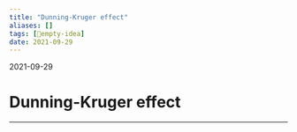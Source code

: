 ```yaml
---
title: "Dunning-Kruger effect"
aliases: []
tags: [💭empty-idea]
date: 2021-09-29
---
```

2021-09-29
# Dunning-Kruger effect
___